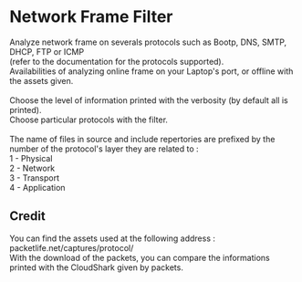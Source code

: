 # Network Frame Filter

Analyze network frame on severals protocols such as Bootp, DNS, SMTP, DHCP, FTP or ICMP <br />
(refer to the documentation for the protocols supported). <br />
Availabilities of analyzing online frame on your Laptop's port, or offline with the assets given. <br />
<br />
Choose the level of information printed with the verbosity (by default all is printed). <br />
Choose particular protocols with the filter. <br />
<br />
The name of files in source and include repertories are prefixed by the number of the protocol's layer they are related to : <br />
1 - Physical <br />
2 - Network <br />
3 - Transport <br />
4 - Application <br />

## Credit

You can find the assets used at the following address : <br />
packetlife.net/captures/protocol/ <br />
With the download of the packets, you can compare the informations printed with the CloudShark given by packets. <br />
